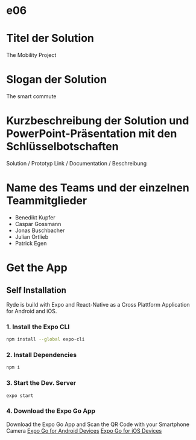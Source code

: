 # e06
# Titel der Solution
The Mobility Project

# Slogan der Solution
The smart commute

# Kurzbeschreibung der Solution und PowerPoint-Präsentation mit den Schlüsselbotschaften
Solution / Prototyp Link / Documentation / Beschreibung

# Name des Teams und der einzelnen Teammitglieder
- Benedikt Kupfer
- Caspar Gossmann
- Jonas Buschbacher
- Julian Ortlieb
- Patrick Egen

# Get the App
## Self Installation 
Ryde is build with Expo and React-Native as a Cross Plattform Application for Android and iOS. 

### 1. Install the Expo CLI 

```sh
npm install --global expo-cli
```
### 2. Install Dependencies 
 
```sh
npm i
```

### 3. Start the Dev. Server

```sh
expo start 
```
### 4. Download the Expo Go App
Download the Expo Go App and Scan the QR Code with your Smartphone Camera
[Expo Go for Android Devices](https://play.google.com/store/apps/details?id=host.exp.exponent&hl=de)
[Expo Go for iOS Devices](https://apps.apple.com/de/app/expo-client/id982107779)

